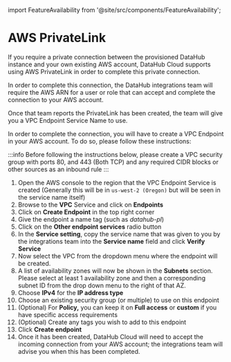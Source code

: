 import FeatureAvailability from '@site/src/components/FeatureAvailability';

# AWS PrivateLink

<FeatureAvailability saasOnly />

If you require a private connection between the provisioned DataHub instance and your own existing AWS account, DataHub Cloud supports using AWS PrivateLink in order to complete this private connection.

In order to complete this connection, the DataHub integrations team will require the AWS ARN for a user or role that can accept and complete the connection to your AWS account.

Once that team reports the PrivateLink has been created, the team will give you a VPC Endpoint Service Name to use.

In order to complete the connection, you will have to create a VPC Endpoint in your AWS account. To do so, please follow these instructions:

:::info
Before following the instructions below, please create a VPC security group with ports 80, and 443 (Both TCP) and any required CIDR blocks or other sources as an inbound rule
:::

1. Open the AWS console to the region that the VPC Endpoint Service is created (Generally this will be in `us-west-2 (Oregon)` but will be seen in the service name itself)
2. Browse to the **VPC** Service and click on **Endpoints**
3. Click on **Create Endpoint** in the top right corner
4. Give the endpoint a name tag (such as _datahub-pl_)
5. Click on the **Other endpoint services** radio button
6. In the **Service setting**, copy the service name that was given to you by the integrations team into the **Service name** field and click **Verify Service**
7. Now select the VPC from the dropdown menu where the endpoint will be created.
8. A list of availability zones will now be shown in the **Subnets** section. Please select at least 1 availability zone and then a corresponding subnet ID from the drop down menu to the right of that AZ.
9. Choose **IPv4** for the **IP address type**
10. Choose an existing security group (or multiple) to use on this endpoint
11. (Optional) For **Policy,** you can keep it on **Full access** or **custom** if you have specific access requirements
12. (Optional) Create any tags you wish to add to this endpoint
13. Click **Create endpoint**
14. Once it has been created, DataHub Cloud will need to accept the incoming connection from your AWS account; the integrations team will advise you when this has been completed.
